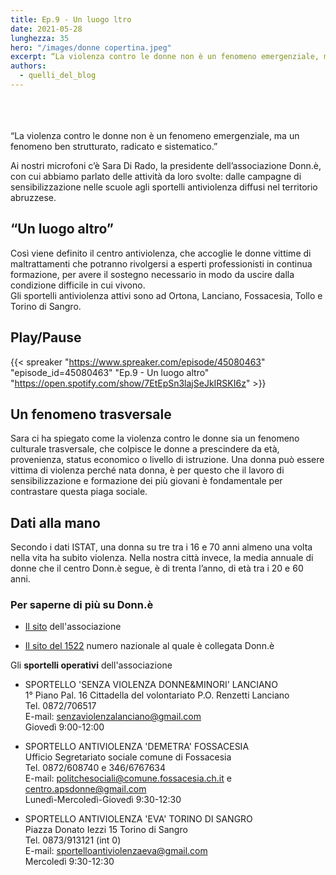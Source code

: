 ```yaml
---
title: Ep.9 - Un luogo ltro
date: 2021-05-28
lunghezza: 35
hero: "/images/donne copertina.jpeg"
excerpt: “La violenza contro le donne non è un fenomeno emergenziale, ma un fenomeno ben strutturato, radicato e sistematico.”
authors:
  - quelli_del_blog
---
```


<!--more-->

\
\
\
“La violenza contro le donne non è un fenomeno emergenziale, ma un fenomeno ben strutturato, radicato e sistematico.”

Ai nostri microfoni c’è Sara Di Rado, la presidente dell’associazione Donn.è, con cui abbiamo parlato delle attività da loro svolte: dalle campagne di sensibilizzazione nelle scuole agli sportelli antiviolenza diffusi nel territorio abruzzese.

## “Un luogo altro”

Così viene definito il centro antiviolenza, che accoglie le donne vittime di maltrattamenti che potranno rivolgersi a esperti professionisti in continua formazione, per avere il sostegno necessario in modo da uscire dalla condizione difficile in cui vivono.\
Gli sportelli antiviolenza attivi sono ad Ortona, Lanciano, Fossacesia, Tollo e Torino di Sangro.

## Play/Pause

{{< spreaker "https://www.spreaker.com/episode/45080463"  "episode_id=45080463" "Ep.9 - Un luogo altro" "https://open.spotify.com/show/7EtEpSn3lajSeJkIRSKI6z" >}}

## Un fenomeno trasversale

Sara ci ha spiegato come la violenza contro le donne sia un fenomeno culturale trasversale, che colpisce le donne a prescindere da età, provenienza, status economico o livello di istruzione. Una donna può essere vittima di violenza perché nata donna, è per questo che il lavoro di sensibilizzazione e formazione dei più giovani è fondamentale per contrastare questa piaga sociale.

## Dati alla mano

Secondo i dati ISTAT, una donna su tre tra i 16 e 70 anni almeno una volta nella vita ha subito violenza. Nella nostra città invece, la media annuale di donne che il centro Donn.è segue, è di trenta l’anno, di età tra i 20 e 60 anni.

### Per saperne di più su Donn.è

- [Il sito](www.apsdonne.it) dell'associazione

- [Il sito del 1522](https://www.1522.eu/) numero nazionale al quale è collegata Donn.è

Gli **sportelli operativi** dell'associazione

- SPORTELLO 'SENZA VIOLENZA DONNE&MINORI' LANCIANO\
  1° Piano Pal. 16 Cittadella del volontariato P.O. Renzetti Lanciano\
  Tel. 0872/706517\
  E-mail: senzaviolenzalanciano@gmail.com\
  Giovedì 9:00-12:00
- SPORTELLO ANTIVIOLENZA 'DEMETRA' FOSSACESIA\
  Ufficio Segretariato sociale comune di Fossacesia\
  Tel. 0872/608740 e 346/6767634\
  E-mail: politchesociali@comune.fossacesia.ch.it e centro.apsdonne@gmail.com\
  Lunedì-Mercoledì-Giovedì 9:30-12:30

- SPORTELLO ANTIVIOLENZA 'EVA' TORINO DI SANGRO\
  Piazza Donato Iezzi 15 Torino di Sangro\
  Tel. 0873/913121 (int 0)\
  E-mail: sportelloantiviolenzaeva@gmail.com\
  Mercoledì 9:30-12:30
